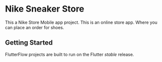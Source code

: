 # Nike Sneaker  Store

This a  Nike Store Mobile app project. 
This is an online store app. 
Where you can place an order for shoes. 

## Getting Started

FlutterFlow projects are built to run on the Flutter _stable_ release.
